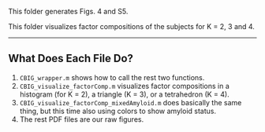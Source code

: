 This folder generates Figs. 4 and S5.

This folder visualizes factor compositions of the subjects for K = 2, 3 and 4.

---

## What Does Each File Do?

1. `CBIG_wrapper.m` shows how to call the rest two functions.
2. `CBIG_visualize_factorComp.m` visualizes factor compositions in a histogram (for K = 2), a triangle (K = 3), or a tetrahedron (K = 4).
3. `CBIG_visualize_factorComp_mixedAmyloid.m` does basically the same thing, but this time also using colors to show amyloid status.
4. The rest PDF files are our raw figures.
